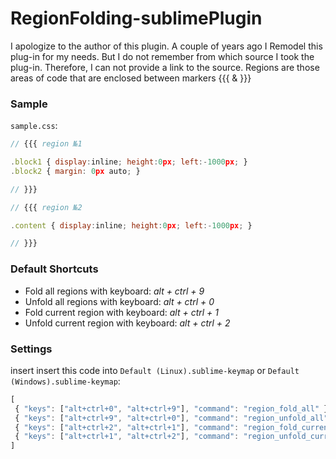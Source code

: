 # RegionFolding-sublimePlugin

I apologize to the author of this plugin.
A couple of years ago I Remodel this plug-in for my needs.
But I do not remember from which source I took the plug-in.
Therefore, I can not provide a link to the source.
Regions are those areas of code that are enclosed between markers {{{ & }}}

### Sample

`sample.css`:
```javascript
// {{{ region №1

.block1 { display:inline; height:0px; left:-1000px; }
.block2 { margin: 0px auto; }

// }}}

// {{{ region №2

.content { display:inline; height:0px; left:-1000px; }

// }}}
```

### Default Shortcuts
* Fold all regions with keyboard: _alt + ctrl + 9_
* Unfold all regions with keyboard: _alt + ctrl + 0_
* Fold current region with keyboard: _alt + ctrl + 1_
* Unfold current region with keyboard: _alt + ctrl + 2_

### Settings

insert insert this code into `Default (Linux).sublime-keymap` or `Default (Windows).sublime-keymap`:
```javascript
[
 { "keys": ["alt+ctrl+0", "alt+ctrl+9"], "command": "region_fold_all" },
 { "keys": ["alt+ctrl+9", "alt+ctrl+0"], "command": "region_unfold_all"},
 { "keys": ["alt+ctrl+2", "alt+ctrl+1"], "command": "region_fold_current"},
 { "keys": ["alt+ctrl+1", "alt+ctrl+2"], "command": "region_unfold_current"}
]
```
